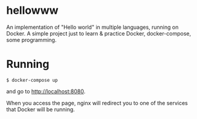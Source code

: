 # hellowww

An implementation of "Hello world" in multiple languages, running on Docker.
A simple project just to learn & practice Docker, docker-compose, some programming.

# Running 

```
$ docker-compose up
```

and go to [http://localhost:8080](http://localhost:8080).

When you access the page, nginx will redirect you to one of the services that
Docker will be running.